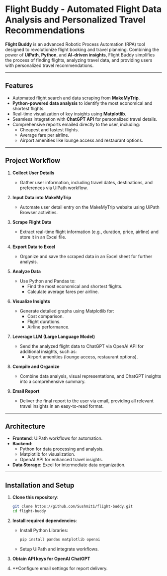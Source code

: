 # Flight Buddy - Automated Flight Data Analysis and Personalized Travel Recommendations

**Flight Buddy** is an advanced Robotic Process Automation (RPA) tool designed to revolutionize flight booking and travel planning. Combining the power of **UiPath**, **Python**, and **AI-driven insights**, Flight Buddy simplifies the process of finding flights, analyzing travel data, and providing users with personalized travel recommendations.

---

## Features
- Automated flight search and data scraping from **MakeMyTrip**.
- **Python-powered data analysis** to identify the most economical and shortest flights.
- Real-time visualization of key insights using **Matplotlib**.
- Seamless integration with **ChatGPT API** for personalized travel details.
- Comprehensive reports emailed directly to the user, including:
  - Cheapest and fastest flights.
  - Average fare per airline.
  - Airport amenities like lounge access and restaurant options.

---

## Project Workflow
1. **Collect User Details**  
   - Gather user information, including travel dates, destinations, and preferences via UiPath workflow.

2. **Input Data into MakeMyTrip**  
   - Automate user detail entry on the MakeMyTrip website using UiPath Browser activities.

3. **Scrape Flight Data**  
   - Extract real-time flight information (e.g., duration, price, airline) and store it in an Excel file.

4. **Export Data to Excel**  
   - Organize and save the scraped data in an Excel sheet for further analysis.

5. **Analyze Data**  
   - Use Python and Pandas to:
     - Find the most economical and shortest flights.
     - Calculate average fares per airline.

6. **Visualize Insights**  
   - Generate detailed graphs using Matplotlib for:
     - Cost comparison.
     - Flight durations.
     - Airline performance.

7. **Leverage LLM (Large Language Model)**  
   - Send the analyzed flight data to ChatGPT via OpenAI API for additional insights, such as:
     - Airport amenities (lounge access, restaurant options).

8. **Compile and Organize**  
   - Combine data analysis, visual representations, and ChatGPT insights into a comprehensive summary.

9. **Email Report**  
   - Deliver the final report to the user via email, providing all relevant travel insights in an easy-to-read format.

---

## Architecture
- **Frontend**: UiPath workflows for automation.
- **Backend**:
  - Python for data processing and analysis.
  - Matplotlib for visualization.
  - OpenAI API for enhanced travel insights.
- **Data Storage**: Excel for intermediate data organization.

---

## Installation and Setup
1. **Clone this repository**:
   ```bash
   git clone https://github.com/Sushmit1/flight-buddy.git
   cd flight-buddy

2. **Install required dependencies**:
   * Install Python Libraries:
     ```bash
     pip install pandas matplotlib openai

   * Setup UiPath and integrate workflows.

 3. **Obtain API keys for OpenAI ChatGPT**

 4. **Configure email settings for report delivery.
